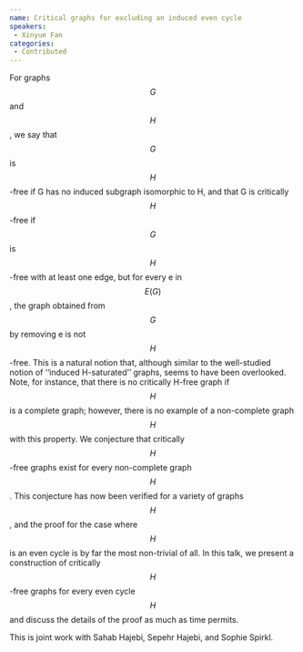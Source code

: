 ```yaml
--- 
name: Critical graphs for excluding an induced even cycle 
speakers: 
 - Xinyue Fan  
categories:
 - Contributed
--- 
```

 
For graphs $$G$$ and $$H$$, we say that $$G$$ is $$H$$-free if G has no induced subgraph isomorphic to H, and that G is critically $$H$$-free if $$G$$ is $$H$$-free with at least one edge, but for every e in $$E(G)$$, the graph obtained from $$G$$ by removing e is not $$H$$-free. This is a natural notion that, although similar to the well-studied notion of ‘‘induced H-saturated’’ graphs, seems to have been overlooked. Note, for instance, that there is no critically H-free graph if $$H$$ is a complete graph; however, there is no example of a non-complete graph $$H$$ with this property. We conjecture that critically $$H$$-free graphs exist for every non-complete graph $$H$$. This conjecture has now been verified for a variety of graphs $$H$$, and the proof for the case where $$H$$ is an even cycle is by far the most non-trivial of all. In this talk, we present a construction of critically $$H$$-free graphs for every even cycle $$H$$ and discuss the details of the proof as much as time permits. 

This is joint work with Sahab Hajebi, Sepehr Hajebi, and Sophie Spirkl.